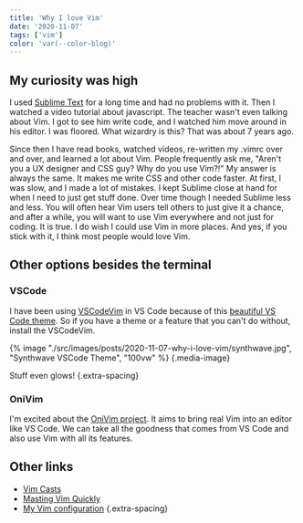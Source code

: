 ```yaml
---
title: 'Why I love Vim'
date: '2020-11-07'
tags: ['vim']
color: 'var(--color-blog)'
---
```


## My curiosity was high

I used [Sublime Text](https://www.sublimetext.com/) for a long time and had no problems with it. Then I watched a video tutorial about javascript. The teacher wasn't even talking about Vim. I got to see him write code, and I watched him move around in his editor. I was floored. What wizardry is this? That was about 7 years ago.

Since then I have read books, watched videos, re-written my .vimrc over and over, and learned a lot about Vim. People frequently ask me, "Aren't you a UX designer and CSS guy? Why do you use Vim?!" My answer is always the same. It makes me write CSS and other code faster. At first, I was slow, and I made a lot of mistakes. I kept Sublime close at hand for when I need to just get stuff done. Over time though I needed Sublime less and less. You will often hear Vim users tell others to just give it a chance, and after a while, you will want to use Vim everywhere and not just for coding. It is true. I do wish I could use Vim in more places. And yes, if you stick with it, I think most people would love Vim. 

## Other options besides the terminal

### VSCode

I have been using [VSCodeVim](https://marketplace.visualstudio.com/items?itemName=vscodevim.vim) in VS Code because of this [beautiful VS Code theme](https://github.com/robb0wen/synthwave-vscode). So if you have a theme or a feature that you can't do without, install the VSCodeVim.

{% image "./src/images/posts/2020-11-07-why-i-love-vim/synthwave.jpg", "Synthwave VSCode Theme", "100vw" %}
{.media-image}

Stuff even glows!
{.extra-spacing}

### OniVim

I'm excited about the [OniVim project](https://www.onivim.io/). It aims to bring real Vim into an editor like VS Code. We can take all the goodness that comes from VS Code and also use Vim with all its features. 

## Other links

- [Vim Casts](http://vimcasts.org/episodes/)
- [Masting Vim Quickly](https://jovicailic.org/mastering-vim-quickly/)
- [My Vim configuration](https://github.com/lukelarsen/neospace)
{.extra-spacing}
